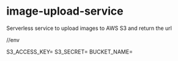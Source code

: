 # image-upload-service
Serverless  service to upload images to  AWS S3 and return the url 

//env 

S3_ACCESS_KEY=
S3_SECRET=
BUCKET_NAME=
